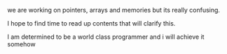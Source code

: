 we are working on pointers, arrays and memories but its really confusing. 

I hope to find time to read up contents that will clarify this. 


I am determined to be a world class programmer and i will achieve it somehow 
